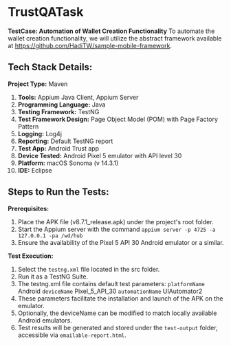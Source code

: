 # TrustQATask

**TestCase: Automation of Wallet Creation Functionality**
To automate the wallet creation functionality, we will utilize the abstract framework available at https://github.com/HadiTW/sample-mobile-framework.

## Tech Stack Details:
**Project Type:** Maven

1) **Tools:** Appium Java Client, Appium Server
2) **Programming Language:** Java
3) **Testing Framework:** TestNG
4) **Test Framework Design:** Page Object Model (POM) with Page Factory Pattern
5) **Logging:** Log4j
6) **Reporting:** Default TestNG report
7) **Test App:** Android Trust app
8) **Device Tested:** Android Pixel 5 emulator with API level 30
9) **Platform:** macOS Sonoma (v 14.3.1)
10) **IDE:** Eclipse

## Steps to Run the Tests:

**Prerequisites:**

1) Place the APK file (v8.7.1_release.apk) under the project's root folder.
2) Start the Appium server with the command `appium server -p 4725 -a 127.0.0.1 -pa /wd/hub`
3) Ensure the availability of the Pixel 5 API 30 Android emulator or a similar.
   
**Test Execution:**
1) Select the `testng.xml` file located in the src folder.
2) Run it as a TestNG Suite.
3) The testng.xml file contains default test parameters:
    `platformName` Android
    `deviceName` Pixel_5_API_30
    `automationName` UIAutomator2
4) These parameters facilitate the installation and launch of the APK on the emulator.
5) Optionally, the deviceName can be modified to match locally available Android emulators.
6) Test results will be generated and stored under the `test-output` folder, accessible via `emailable-report.html`.

